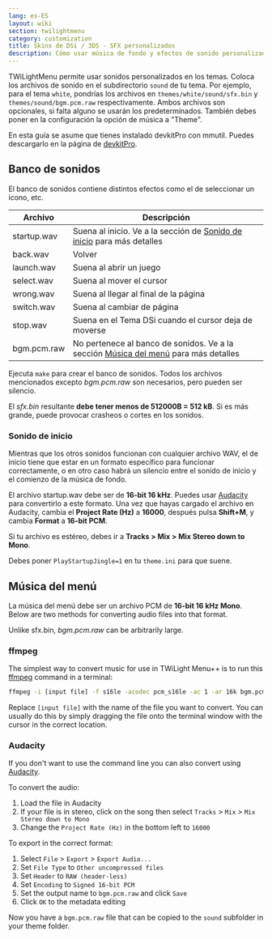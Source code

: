 ```yaml
---
lang: es-ES
layout: wiki
section: twilightmenu
category: customization
title: Skins de DSi / 3DS - SFX personalizados
description: Cómo usar música de fondo y efectos de sonido personalizados en las skins de DSi y 3DS de TWiLight Menu++
---
```


TWiLightMenu permite usar sonidos personalizados en los temas. Coloca los archivos de sonido en el subdirectorio `sound` de tu tema. Por ejemplo, para el tema `white`, pondrías los archivos en `themes/white/sound/sfx.bin` y `themes/sound/bgm.pcm.raw` respectivamente. Ambos archivos son opcionales, si falta alguno se usarán los predeterminados. También debes poner en la configuración la opción de música a "Theme".

En esta guía se asume que tienes instalado devkitPro con mmutil. Puedes descargarlo en la página de [devkitPro](https://devkitpro.org/wiki/Getting_Started).

## Banco de sonidos
El banco de sonidos contiene distintos efectos como el de seleccionar un icono, etc.

| Archivo     | Descripción                                                                                      |
| ----------- | ------------------------------------------------------------------------------------------------ |
| startup.wav | Suena al inicio. Ve a la sección de [Sonido de inicio](#startup-sound) para más detalles         |
| back.wav    | Volver                                                                                           |
| launch.wav  | Suena al abrir un juego                                                                          |
| select.wav  | Suena al mover el cursor                                                                         |
| wrong.wav   | Suena al llegar al final de la página                                                            |
| switch.wav  | Suena al cambiar de página                                                                       |
| stop.wav    | Suena en el Tema DSi cuando el cursor deja de moverse                                            |
| bgm.pcm.raw | No pertenece al banco de sonidos. Ve a la sección [Música del menú](#menu-bgm) para más detalles |

Ejecuta `make` para crear el banco de sonidos. Todos los archivos mencionados excepto *bgm.pcm.raw* son necesarios, pero pueden ser silencio.

El *sfx.bin* resultante **debe tener menos de 512000B = 512 kB**. Si es más grande, puede provocar crasheos o cortes en los sonidos.

### Sonido de inicio
Mientras que los otros sonidos funcionan con cualquier archivo WAV, el de inicio tiene que estar en un formato específico para funcionar correctamente, o en otro caso habrá un silencio entre el sonido de inicio y el comienzo de la música de fondo.

El archivo startup.wav debe ser de **16-bit 16 kHz**. Puedes usar [Audacity](https://www.audacityteam.org/download/) para convertirlo a este formato. Una vez que hayas cargado el archivo en Audacity, cambia el **Project Rate (Hz)** a **16000**, después pulsa **Shift+M**, y cambia **Format** a **16-bit PCM**.

Si tu archivo es estéreo, debes ir a **Tracks > Mix > Mix Stereo down to Mono**.

Debes poner `PlayStartupJingle=1` en tu `theme.ini` para que suene.


## Música del menú
La música del menú debe ser un archivo PCM de **16-bit 16 kHz Mono**. Below are two methods for converting audio files into that format.

Unlike sfx.bin, *bgm.pcm.raw* can be arbitrarily large.

### ffmpeg
The simplest way to convert music for use in TWiLight Menu++ is to run this [ffmpeg](https://ffmpeg.org) command in a terminal:

```bash
ffmpeg -i [input file] -f s16le -acodec pcm_s16le -ac 1 -ar 16k bgm.pcm.raw
```

Replace `[input file]` with the name of the file you want to convert. You can usually do this by simply dragging the file onto the terminal window with the cursor in the correct location.

### Audacity
If you don't want to use the command line you can also convert using [Audacity](https://www.audacityteam.org/download/).

To convert the audio:
1. Load the file in Audacity
1. If your file is in stereo, click on the song then select `Tracks` > `Mix` > `Mix Stereo down to Mono`
1. Change the `Project Rate (Hz)` in the bottom left to `16000`

To export in the correct format:
1. Select `File` > `Export` > `Export Audio...`
1. Set `File Type` to `Other uncompressed files`
1. Set `Header` to `RAW (header-less)`
1. Set `Encoding` to `Signed 16-bit PCM`
1. Set the output name to `bgm.pcm.raw` and click `Save`
1. Click `OK` to the metadata editing

Now you have a `bgm.pcm.raw` file that can be copied to the `sound` subfolder in your theme folder.
